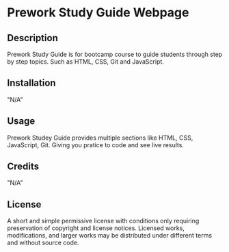 # Prework Study Guide Webpage

## Description

Prework Study Guide is for bootcamp course to guide students through step by step topics. Such as HTML, CSS, Git and JavaScript.


## Installation

"N/A"

## Usage

Prework Studey Guide provides multiple sections like HTML, CSS, JavaScript, Git. Giving you pratice to code and see live results.

## Credits

"N/A"

## License

A short and simple permissive license with conditions only requiring preservation of copyright and license notices. Licensed works, modifications, and larger works may be distributed under different terms and without source code.
